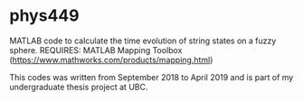 # phys449

MATLAB code to calculate the time evolution of string states on a fuzzy sphere.
REQUIRES: MATLAB Mapping Toolbox (https://www.mathworks.com/products/mapping.html)

This codes was written from September 2018 to April 2019 and is part of my undergraduate thesis project at UBC.
